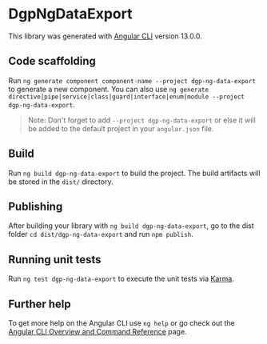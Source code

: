 # DgpNgDataExport

This library was generated with [Angular CLI](https://github.com/angular/angular-cli) version 13.0.0.

## Code scaffolding

Run `ng generate component component-name --project dgp-ng-data-export` to generate a new component. You can also
use `ng generate directive|pipe|service|class|guard|interface|enum|module --project dgp-ng-data-export`.
> Note: Don't forget to add `--project dgp-ng-data-export` or else it will be added to the default project in your `angular.json` file.

## Build

Run `ng build dgp-ng-data-export` to build the project. The build artifacts will be stored in the `dist/` directory.

## Publishing

After building your library with `ng build dgp-ng-data-export`, go to the dist folder `cd dist/dgp-ng-data-export` and
run `npm publish`.

## Running unit tests

Run `ng test dgp-ng-data-export` to execute the unit tests via [Karma](https://karma-runner.github.io).

## Further help

To get more help on the Angular CLI use `ng help` or go check out
the [Angular CLI Overview and Command Reference](https://angular.io/cli) page.
